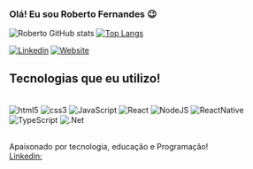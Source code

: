 
### Olá! Eu sou Roberto Fernandes 😉


![Roberto GitHub stats](https://github-readme-stats.vercel.app/api?username=Robertofernandesrecdev&show_icons=true&theme=merko)
[![Top Langs](https://github-readme-stats.vercel.app/api/top-langs/?username=Robertofernandesrecdev&layout=compact)](https://github.com/anuraghazra/github-readme-stats)


[![Linkedin](https://img.shields.io/badge/LinkedIn-0077B5?style=for-the-badge&logo=linkedin&logoColor=white)](https://www.linkedin.com/in/roberto-fernandes-04347318b)
[![Website](https://img.shields.io/badge/website-000000?style=for-the-badge&logo=About.me&logoColor=white)](https://robertofernandesrecdev.github.io/page-home/)



## Tecnologias que eu utilizo!

<div style="display:inline_block"> <br/>
  <img align="center" alt="html5" src="https://img.shields.io/badge/HTML5-E34F26?style=for-the-badge&logo=html5&logoColor=white"/>
  <img align="center" alt="css3" src="https://img.shields.io/badge/CSS3-1572B6?style=for-the-badge&logo=css3&logoColor=white"/>
  <img align="center" alt="JavaScript" src="https://img.shields.io/badge/JavaScript-F7DF1E?style=for-the-badge&logo=javascript&logoColor=black"/>
  <img align="center" alt="React" src="https://img.shields.io/badge/React-20232A?style=for-the-badge&logo=react&logoColor=61DAFB"/>
  <img align="center" alt="NodeJS" src="https://img.shields.io/badge/Node.js-43853D?style=for-the-badge&logo=node.js&logoColor=white"/>
  <img align="center" alt="ReactNative" src="https://img.shields.io/badge/React_Native-20232A?style=for-the-badge&logo=react&logoColor=61DAFB"/>
  <img align="center" alt="TypeScript" src="https://img.shields.io/badge/TypeScript-007ACC?style=for-the-badge&logo=typescript&logoColor=white"/>
  <img align="center" alt=".Net" src="https://img.shields.io/badge/.NET-5C2D91?style=for-the-badge&logo=.net&logoColor=white"/>
  
  

</div> <br/>




Apaixonado por tecnologia, educação e Programação! <br/>
[Linkedin:](https://www.linkedin.com/in/roberto-fernandes-04347318b)
